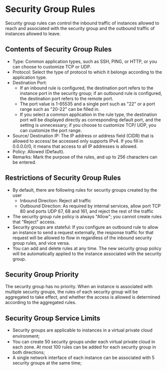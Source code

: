 # Security Group Rules
Security group rules can control the inbound traffic of instances allowed to reach and associated with the security group and the outbound traffic of instances allowed to  leave.
## Contents of Security Group Rules
* Type: Common application types, such as SSH, PING, or HTTP, or you can choose to customize TCP or UDP.
* Protocol: Select the type of protocol to which it belongs according to the application type.
* Destination Port:
  * If an inbound rule is configured, the destination port refers to the instance port in the security group; if an outbound rule is configured, the destination port refers to the remote port.
  * The port value is 1-65535 and a single port such as "22" or a port range such as "20-22" can be filled in.
  * If you select a common application in the rule type, the destination port will be displayed directly as corresponding default port, and the setting is unnecessary; if you choose to customize TCP/ UDP, you can customize the port range.
* Source/ Destination IP: The IP address or address field (CIDR) that is allowed to access/ be accessed only supports IPv4. If you fill in 0.0.0.0/0, it means that access to all IP addresses is allowed.
* Policy: Allowed (Default).
* Remarks: Mark the purpose of the rules, and up to 256 characters can be entered.

## Restrictions of Security Group Rules
* By default, there are following rules for security groups created by the user
   * Inbound Direction: Reject all traffic
   * Outbound Direction: As required by internal services, allow port TCP 80 and ports UDP 67, 68 and 161, and reject the rest of the traffic
* The security group rule policy is always "Allow"; you cannot create rules that "Reject" access.
* Security groups are stateful: If you configure an outbound rule to allow an instance to send a request externally, the response traffic for that request will be allowed to flow in regardless of the inbound security group rules, and vice versa.
* You can add and delete rules at any time. The new security group policy will be automatically applied to the instance associated with the security group.

## Security Group Priority
The security group has no priority. When an instance is associated with multiple security groups, the rules of each security group will be aggregated to take effect, and whether the access is allowed is determined according to the aggregated rules.

## Security Group Service Limits
* Security groups are applicable to instances in a virtual private cloud environment; 　　
* You can create 50 security groups under each virtual private cloud in each zone. At most 100 rules can be added for each security group in both directions;
* A single network interface of each instance can be associated with 5 security groups at the same time;